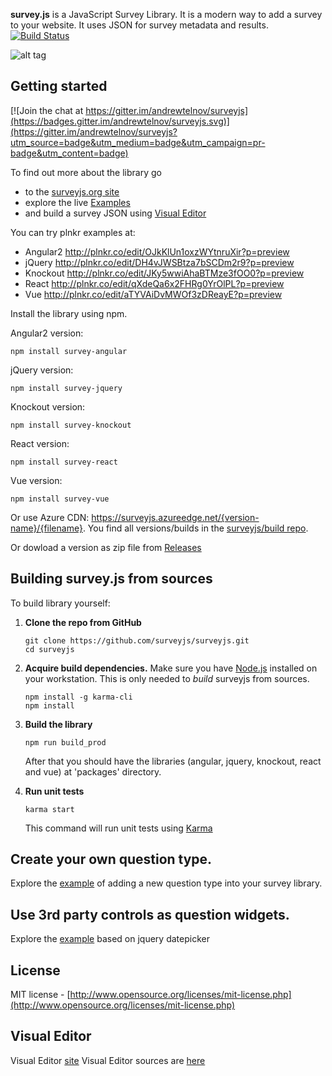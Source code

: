 **survey.js** is a JavaScript Survey Library. It is a modern way to add a survey to your website. It uses JSON for survey metadata and results.
[![Build Status](https://travis-ci.org/surveyjs/surveyjs.svg?branch=master)](https://travis-ci.org/surveyjs/surveyjs)

![alt tag](https://cloud.githubusercontent.com/assets/22315929/22462339/ed33f60a-e7bd-11e6-942b-72882e6bf1db.gif)

## Getting started
[![Join the chat at https://gitter.im/andrewtelnov/surveyjs](https://badges.gitter.im/andrewtelnov/surveyjs.svg)](https://gitter.im/andrewtelnov/surveyjs?utm_source=badge&utm_medium=badge&utm_campaign=pr-badge&utm_content=badge)

To find out more about the library go
* to the [surveyjs.org site](http://surveyjs.org)
* explore the live [Examples](http://surveyjs.org/examples/)
* and build a survey JSON using [Visual Editor](http://surveyjs.org/builder/)

You can try plnkr examples at:
* Angular2 http://plnkr.co/edit/OJkKlUn1oxzWYtnruXir?p=preview
* jQuery http://plnkr.co/edit/DH4vJWSBtza7bSCDm2r9?p=preview
* Knockout http://plnkr.co/edit/JKy5wwiAhaBTMze3fOO0?p=preview
* React http://plnkr.co/edit/qXdeQa6x2FHRg0YrOlPL?p=preview
* Vue http://plnkr.co/edit/aTYVAiDvMWOf3zDReayE?p=preview

Install the library using npm.

Angular2 version:
```
npm install survey-angular
```
jQuery version:
```
npm install survey-jquery
```
Knockout version:
```
npm install survey-knockout
```
React version:
```
npm install survey-react
```
Vue version:
```
npm install survey-vue
```

Or use Azure CDN: https://surveyjs.azureedge.net/{version-name}/{filename}. You find all versions/builds in the [surveyjs/build repo](https://github.com/surveyjs/builds).

Or dowload a version as zip file from [Releases](https://github.com/surveyjs/surveyjs/releases)


## Building survey.js from sources

To build library yourself:

 1. **Clone the repo from GitHub**  
	```
	git clone https://github.com/surveyjs/surveyjs.git
	cd surveyjs
	```

 2. **Acquire build dependencies.** Make sure you have [Node.js](http://nodejs.org/) installed on your workstation. This is only needed to _build_ surveyjs from sources.  
	```
	npm install -g karma-cli
	npm install
	```

 3. **Build the library**
	```
	npm run build_prod
	```
	After that you should have the libraries (angular, jquery, knockout, react and vue) at 'packages' directory.

 4. **Run unit tests**
	```
	karma start
	```
	This command will run unit tests using [Karma](https://karma-runner.github.io/0.13/index.html)

## Create your own question type.
Explore the [example](https://github.com/surveyjs/surveyjs/tree/master/src/plugins) of adding a new question type into your survey library.

## Use 3rd party controls as question widgets.
Explore the [example](http://surveyjs.org/examples/react/custom-widget-datepicker.html) based on jquery datepicker

## License

MIT license - [http://www.opensource.org/licenses/mit-license.php](http://www.opensource.org/licenses/mit-license.php)


## Visual Editor
Visual Editor [site](http://editor.surveyjs.io)
Visual Editor sources are [here](https://github.com/surveyjs/editor)
